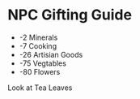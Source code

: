 # NPC Gifting Guide

- -2 Minerals
- -7 Cooking
- -26 Artisian Goods
- -75 Vegtables
- -80 Flowers

Look at Tea Leaves